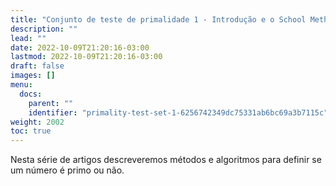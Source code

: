 ```yaml
---
title: "Conjunto de teste de primalidade 1 - Introdução e o School Method"
description: ""
lead: ""
date: 2022-10-09T21:20:16-03:00
lastmod: 2022-10-09T21:20:16-03:00
draft: false
images: []
menu:
  docs:
    parent: ""
    identifier: "primality-test-set-1-6256742349dc75331ab6bc69a3b7115c"
weight: 2002
toc: true
---
```

Nesta série de artigos descreveremos métodos e algoritmos para definir se um número é primo ou não.